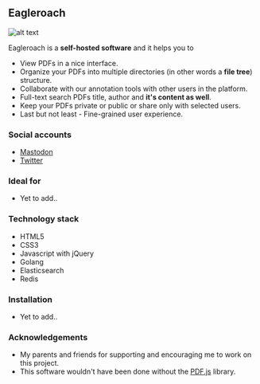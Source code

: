 ## Eagleroach

![alt text](https://raw.githubusercontent.com/eagleroach/eagleroach/master/src/static/img/readme-logo.png)

Eagleroach is a **self-hosted software** and it helps you to
- View PDFs in a nice interface.
- Organize your PDFs into multiple directories (in other words a **file tree**) structure.
- Collaborate with our annotation tools with other users in the platform.
- Full-text search PDFs title, author and **it's content as well**.
- Keep your PDFs private or public or share only with selected users.
- Last but not least - Fine-grained user experience.

### Social accounts
- [Mastodon](https://fosstodon.org/@eagleroach)
- [Twitter](https://twitter.com/eagleroach)

### Ideal for
- Yet to add..

### Technology stack
- HTML5
- CSS3
- Javascript with jQuery
- Golang
- Elasticsearch
- Redis

### Installation
- Yet to add..

### Acknowledgements
- My parents and friends for supporting and encouraging me to work on this project.
- This software wouldn't have been done without the [PDF.js](https://github.com/mozilla/pdf.js) library.
